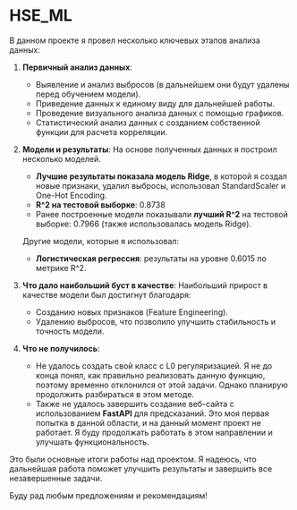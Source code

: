 # HSE_ML

В данном проекте я провел несколько ключевых этапов анализа данных:

1. **Первичный анализ данных**:
    - Выявление и анализ выбросов (в дальнейшем они будут удалены перед обучением модели).
    - Приведение данных к единому виду для дальнейшей работы.
    - Проведение визуального анализа данных с помощью графиков.
    - Статистический анализ данных с созданием собственной функции для расчета корреляции.

2. **Модели и результаты**:
    На основе полученных данных я построил несколько моделей. 
    - **Лучшие результаты показала модель Ridge**, в которой я создал новые признаки, удалил выбросы, использовал StandardScaler и One-Hot Encoding. 
    - **R^2 на тестовой выборке**: 0.8738
    - Ранее построенные модели показывали **лучший R^2** на тестовой выборке: 0.7966 (также использовалась модель Ridge).

    Другие модели, которые я использовал:
    - **Логистическая регрессия**: результаты на уровне 0.6015 по метрике R^2.

3. **Что дало наибольший буст в качестве**:
    Наибольший прирост в качестве модели был достигнут благодаря:
    - Созданию новых признаков (Feature Engineering).
    - Удалению выбросов, что позволило улучшить стабильность и точность модели.

4. **Что не получилось**:
    - Не удалось создать свой класс с L0 регуляризацией. Я не до конца понял, как правильно реализовать данную функцию, поэтому временно отклонился от этой задачи. Однако планирую продолжить разбираться в этом методе.
    - Также не удалось завершить создание веб-сайта с использованием **FastAPI** для предсказаний. Это моя первая попытка в данной области, и на данный момент проект не работает. Я буду продолжать работать в этом направлении и улучшать функциональность.

Это были основные итоги работы над проектом. Я надеюсь, что дальнейшая работа поможет улучшить результаты и завершить все незавершенные задачи.

Буду рад любым предложениям и рекомендациям!
